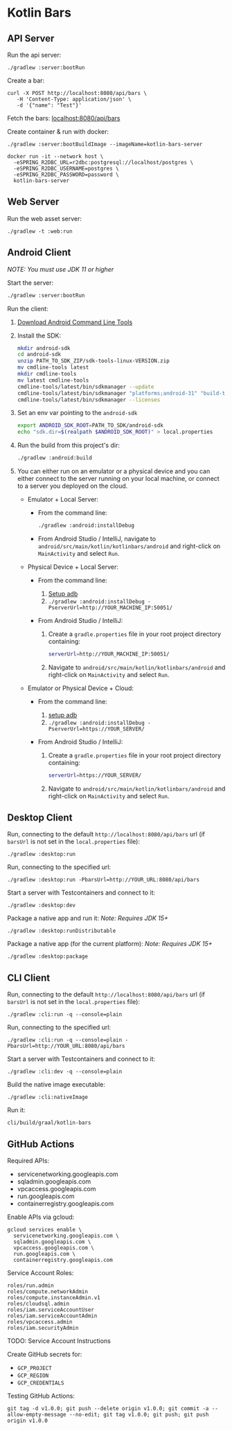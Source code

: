 # Kotlin Bars

<!-- [![Run on Google Cloud](https://deploy.cloud.run/button.png)](https://deploy.cloud.run) -->

## API Server

Run the api server:
```
./gradlew :server:bootRun
```

Create a bar:
```
curl -X POST http://localhost:8080/api/bars \
   -H 'Content-Type: application/json' \
   -d '{"name": "Test"}'
```

Fetch the bars: [localhost:8080/api/bars](http://localhost:8080/api/bars)


Create container & run with docker:
```
./gradlew :server:bootBuildImage --imageName=kotlin-bars-server

docker run -it --network host \
  -eSPRING_R2DBC_URL=r2dbc:postgresql://localhost/postgres \
  -eSPRING_R2DBC_USERNAME=postgres \
  -eSPRING_R2DBC_PASSWORD=password \
  kotlin-bars-server
```


## Web Server

Run the web asset server:
```
./gradlew -t :web:run
```


## Android Client

*NOTE: You must use JDK 11 or higher*

Start the server:

  ```sh
  ./gradlew :server:bootRun
  ```

Run the client:

1. [Download Android Command Line Tools](https://developer.android.com/studio)

1. Install the SDK:

    ```sh
    mkdir android-sdk
    cd android-sdk
    unzip PATH_TO_SDK_ZIP/sdk-tools-linux-VERSION.zip
    mv cmdline-tools latest
    mkdir cmdline-tools
    mv latest cmdline-tools
    cmdline-tools/latest/bin/sdkmanager --update
    cmdline-tools/latest/bin/sdkmanager "platforms;android-31" "build-tools;31.0.0" "extras;google;m2repository" "extras;android;m2repository"
    cmdline-tools/latest/bin/sdkmanager --licenses
    ```

1. Set an env var pointing to the `android-sdk`

    ```sh
    export ANDROID_SDK_ROOT=PATH_TO_SDK/android-sdk
    echo "sdk.dir=$(realpath $ANDROID_SDK_ROOT)" > local.properties
    ```

1. Run the build from this project's dir:

    ```sh
    ./gradlew :android:build
    ```

1. You can either run on an emulator or a physical device and you can either
   connect to the server running on your local machine, or connect to a server
   you deployed on the cloud.

   * Emulator + Local Server:

      * From the command line:

        ```sh
        ./gradlew :android:installDebug
        ```

      * From Android Studio / IntelliJ, navigate to
        `android/src/main/kotlin/kotlinbars/android` and right-click on
        `MainActivity` and select `Run`.

   * Physical Device + Local Server:

      * From the command line:

         1. [Setup adb](https://developer.android.com/studio/run/device)
         1. `./gradlew :android:installDebug -PserverUrl=http://YOUR_MACHINE_IP:50051/`

      * From Android Studio / IntelliJ:

         1. Create a `gradle.properties` file in your root project directory containing:

             ```sh
             serverUrl=http://YOUR_MACHINE_IP:50051/
             ```

         1. Navigate to `android/src/main/kotlin/kotlinbars/android` and right-click on `MainActivity` and select `Run`.

   * Emulator or Physical Device + Cloud:

      * From the command line:

         1. [setup adb](https://developer.android.com/studio/run/device)
         1. `./gradlew :android:installDebug -PserverUrl=https://YOUR_SERVER/`

      * From Android Studio / IntelliJ:

         1. Create a `gradle.properties` file in your root project directory containing:

             ```sh
             serverUrl=https://YOUR_SERVER/
             ```

         1. Navigate to `android/src/main/kotlin/kotlinbars/android` and right-click on `MainActivity` and select `Run`.


## Desktop Client

Run, connecting to the default `http://localhost:8080/api/bars` url (if `barsUrl` is not set in the `local.properties` file):
```
./gradlew :desktop:run
```

Run, connecting to the specified url:
```
./gradlew :desktop:run -PbarsUrl=http://YOUR_URL:8080/api/bars
```

Start a server with Testcontainers and connect to it:
```
./gradlew :desktop:dev
```

Package a native app and run it:
*Note: Requires JDK 15+*
```
./gradlew :desktop:runDistributable
```

Package a native app (for the current platform):
*Note: Requires JDK 15+*
```
./gradlew :desktop:package
```

## CLI Client

Run, connecting to the default `http://localhost:8080/api/bars` url (if `barsUrl` is not set in the `local.properties` file):
```
./gradlew :cli:run -q --console=plain
```

Run, connecting to the specified url:
```
./gradlew :cli:run -q --console=plain -PbarsUrl=http://YOUR_URL:8080/api/bars
```

Start a server with Testcontainers and connect to it:
```
./gradlew :cli:dev -q --console=plain
```

Build the native image executable:
```
./gradlew :cli:nativeImage
```

Run it:
```
cli/build/graal/kotlin-bars
```

## GitHub Actions

Required APIs:
- servicenetworking.googleapis.com
- sqladmin.googleapis.com
- vpcaccess.googleapis.com
- run.googleapis.com
- containerregistry.googleapis.com

Enable APIs via gcloud:
```
gcloud services enable \
  servicenetworking.googleapis.com \
  sqladmin.googleapis.com \
  vpcaccess.googleapis.com \
  run.googleapis.com \
  containerregistry.googleapis.com
```

Service Account Roles:
```
roles/run.admin
roles/compute.networkAdmin
roles/compute.instanceAdmin.v1
roles/cloudsql.admin
roles/iam.serviceAccountUser
roles/iam.serviceAccountAdmin
roles/vpcaccess.admin
roles/iam.securityAdmin
```

TODO: Service Account Instructions

Create GitHub secrets for:
- `GCP_PROJECT`
- `GCP_REGION`
- `GCP_CREDENTIALS`

Testing GitHub Actions:
```
git tag -d v1.0.0; git push --delete origin v1.0.0; git commit -a --allow-empty-message --no-edit; git tag v1.0.0; git push; git push origin v1.0.0
```